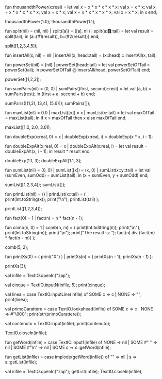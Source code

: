 fun thousandthPower(x:real) =
    let
        val x = x * x * x * x * x;
        val x = x * x; 
        val x = x * x * x * x * x;
        val x = x * x;
        val x = x * x * x * x * x;
        val x = x * x;
    in
        x
    end;

thousandthPower(1.0);
thousandthPower(1.1);

fun split(nil) = (nil, nil)
    | split([a]) = ([a], nil)
    | split(a::b::tail) =
        let
            val result = split(tail);
        in 
            (a::(#1(result)), b::(#2(result)))
        end;

split([1,2,3,4,5]);

fun insertAll(x, nil) = nil
    | insertAll(x, head::tail) = (x::head) :: insertAll(x, tail);

fun powerSet(nil) = [nil]
    | powerSet(head::tail) = 
        let
            val powerSetOfTail = powerSet(tail);
        in 
            powerSetOfTail @ insertAll(head, powerSetOfTail)
        end;

powerSet([1,2,3]);

fun sumPairs(nil) = (0, 0)
    | sumPairs((first, second)::rest) = 
        let
            val (a, b) = sumPairs(rest);
        in 
            (first + a, second + b)
        end;

sumPairs([(1,2), (3,4), (5,6)]);
sumPairs([]);

fun maxList(nil) = 0.0
    | maxList([x]) = x
    | maxList(x::tail) = 
        let
            val maxOfTail = maxList(tail);
        in
            if x > maxOfTail then 
                x
            else
                maxOfTail
        end;

maxList([1.0, 2.0, 3.0]);

fun doubleExp(x:real, 0) = x
    | doubleExp(x:real, i) = doubleExp(x * x, i - 1);

fun doubleExpAlt(x:real, 0) = x
    | doubleExpAlt(x:real, i) = 
        let
            val result = doubleExpAlt(x, i - 1);
        in 
            result * result
        end;

doubleExp(1.1, 3);
doubleExpAlt(1.1, 3);

fun sumList(nil) = (0, 0)
    | sumList([x]) = (x, 0)
    | sumList(x::y::tail) = 
        let
            val (sumEven, sumOdd) = sumList(tail);
        in 
            (x + sumEven, y + sumOdd)
        end;

sumList([1,2,3,4]);
sumList([]);

fun printList(nil) = ()
    | printList(x::tail) = 
        (   
            print(Int.toString(x));
            print("\n");
            printList(tail)
        );

printList([1,2,3,4]);

fun fact(0) = 1 
    | fact(n) = n * fact(n - 1);

fun comb(n, 0) = 1
    | comb(n, m) = (
        print(Int.toString(n));
        print("\n");
        print(Int.toString(m));
        print("\n");
        print("The result is: ");
        fact(n) div (fact(m) * fact(n - m))
    );

comb(5, 2);

fun printXs(0) = ( print("X") )
    | printXs(n) = (
        printXs(n - 1);
        printXs(n - 1)
    );

printXs(3);

val infile = TextIO.openIn("zap");

val cinque = TextIO.inputN(infile, 5);
print(cinque);

val linea = case TextIO.inputLine(infile) of 
        SOME c => c
        | NONE => "";
print(linea);

val primoCarattere = case TextIO.lookahead(infile) of 
        SOME c => c
        | NONE => #"\000";
print(str(primoCarattere));

val contenuto = TextIO.input(infile);
print(contenuto);

TextIO.closeIn(infile);

fun getWord(infile) = case TextIO.input1(infile) of 
        NONE => nil
        | SOME #" " => nil
        | SOME #"\n" => nil 
        | SOME c => c::getWord(infile);

fun getList(infile) = case implode(getWord(infile)) of 
        "" => nil
        | s => s::getList(infile);

val infile = TextIO.openIn("zap");
getList(infile);
TextIO.closeIn(infile);
